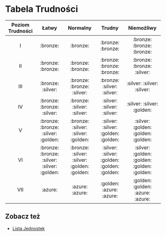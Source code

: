 # Tabela Trudności

| Poziom Trudności | Łatwy | Normalny | Trudny | Niemożliwy |
| :---: | :---: | :---: | :---: | :---: |
| Ⅰ | :bronze: | :bronze: | :bronze: :bronze: | :bronze: :bronze: :bronze: |
| Ⅱ | :bronze: :bronze: | :bronze: :bronze: | :bronze: :bronze: :bronze: | :bronze: :bronze: :silver: |
| Ⅲ | :bronze: :silver: | :bronze: :bronze: :silver: | :bronze: :silver: :silver: | :silver: :silver: :silver: |
| Ⅳ | :bronze: :bronze: :silver: | :bronze: :silver: :silver: | :silver: :silver: :silver: | :silver: :silver: :golden: |
| Ⅴ | :bronze: :bronze: :silver: :golden: | :bronze: :silver: :silver: :golden: | :silver: :silver: :golden: :golden: | :silver: :golden: :golden: :golden: |
| Ⅵ | :bronze: :bronze: :silver: :silver: :golden: | :bronze: :silver: :silver: :golden: :golden: | :silver: :silver: :golden: :golden: :golden: | :silver: :golden: :golden: :golden: :golden: |
| Ⅶ | :azure: | :azure: :azure: | :golden: :azure: :azure: | :golden: :golden: :azure: :azure: |


## Zobacz też

- [Lista Jednostek](units/index.md)
